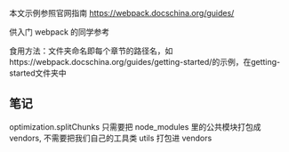 本文示例参照官网指南 https://webpack.docschina.org/guides/

供入门 webpack 的同学参考

食用方法：文件夹命名即每个章节的路径名，如https://webpack.docschina.org/guides/getting-started/的示例，在getting-started文件夹中

## 笔记

optimization.splitChunks 只需要把 node_modules 里的公共模块打包成 vendors, 不需要把我们自己的工具类 utils 打包进 vendors
